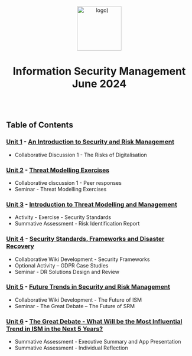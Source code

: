 <br>

<p align="center">
<img src="https://www.i-success.org/wp-content/uploads/2018/09/uoe-logo-1500x544.jpg" alt="logo)" height="120"/>
</p>

<h1 align="center">
Information Security Management<br>June 2024
</h1>
<br>
<br>

## Table of Contents
### [Unit 1](/Unit01/) - [An Introduction to Security and Risk Management](https://www.my-course.co.uk/course/view.php?id=11884&section=7)
- Collaborative Discussion 1 - The Risks of Digitalisation

### [Unit 2](/Unit02/) - [Threat Modelling Exercises](https://www.my-course.co.uk/course/view.php?id=11884&section=8)
- Collaborative discussion 1 - Peer responses
- Seminar - Threat Modelling Exercises

### [Unit 3](/Unit03/) - [Introduction to Threat Modelling and Management](https://www.my-course.co.uk/course/view.php?id=11884&section=9)
- Activity - Exercise - Security Standards
- Summative Assessment - Risk Identification Report
  
### [Unit 4](/Unit04/) - [Security Standards, Frameworks and Disaster Recovery](https://www.my-course.co.uk/course/view.php?id=11884&section=10)
- Collaborative Wiki Development - Security Frameworks
- Optional Activity – GDPR Case Studies
- Seminar - DR Solutions Design and Review

### [Unit 5](/Unit05/) - [Future Trends in Security and Risk Management](https://www.my-course.co.uk/course/view.php?id=11884&section=11)
- Collaborative Wiki Development - The Future of ISM
- Seminar - The Great Debate – The Future of SRM

### [Unit 6](/Unit06/) - [The Great Debate - What Will be the Most Influential Trend in ISM in the Next 5 Years?](https://www.my-course.co.uk/course/view.php?id=11884&section=12)
- Summative Assessment - Executive Summary and App Presentation
- Summative Assessment - Individual Reflection
